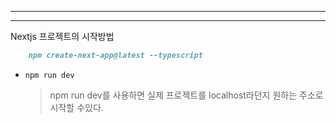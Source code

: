 
---
---


Nextjs 프로젝트의 시작방법

```md
	npm create-next-app@latest --typescript
```

- `npm run dev`
	> npm run dev를 사용하면 실제 프로젝트를 localhost라던지 원하는 주소로 시작할 수있다.


